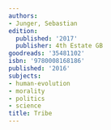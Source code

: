 ```yaml
---
authors:
- Junger, Sebastian
edition:
  published: '2017'
  publisher: 4th Estate GB
goodreads: '35481102'
isbn: '9780008168186'
published: '2016'
subjects:
- human-evolution
- morality
- politics
- science
title: Tribe
---
```



